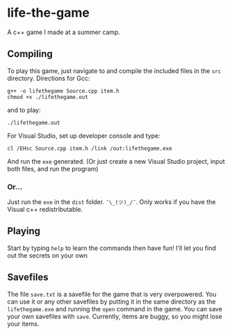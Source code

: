 # life-the-game
A c++ game I made at a summer camp.

## Compiling

To play this game, just navigate to and compile the included files in the `src` directory. Directions for Gcc:
```shell
g++ -o lifethegame Source.cpp item.h
chmod +x ./lifethegame.out
```
and to play:
```shell
./lifethegame.out
```
For Visual Studio, set up developer console and type:
```shell
cl /EHsc Source.cpp item.h /link /out:lifethegame.exe
```
And run the `exe` generated. (Or just create a new Visual Studio project, input both files, and run the program)

### Or...

Just run the `exe` in the `dist` folder. `¯\_(ツ)_/¯`. Only works if you have the Visual c++ redistributable.

## Playing

Start by typing `help` to learn the commands then have fun! I'll let you find out the secrets on your own

## Savefiles

The file `save.txt` is a savefile for the game that is very overpowered. You can use it or any other savefiles by putting it in the same directory as the `lifethegame.exe` and running the `open` command in the game. You can save your own savefiles with `save`. Currently, items are buggy, so you might lose your items.
